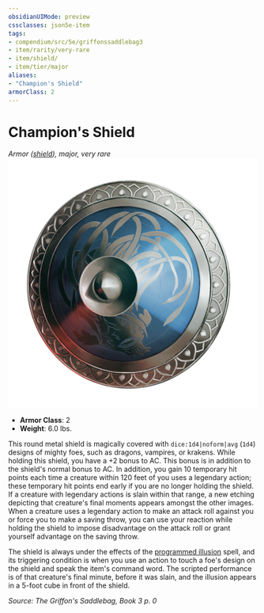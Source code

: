 ```yaml
---
obsidianUIMode: preview
cssclasses: json5e-item
tags:
- compendium/src/5e/griffonssaddlebag3
- item/rarity/very-rare
- item/shield/
- item/tier/major
aliases: 
- "Champion's Shield"
armorClass: 2
---
```

# Champion's Shield
*Armor ([shield](compendium/items/shield.md)), major, very rare*  
![](https://raw.githubusercontent.com/TheGiddyLimit/homebrew-img/main/img/GriffonsSaddlebag3/Champions-Shield.webp#right)  

- **Armor Class**: 2
- **Weight**: 6.0 lbs.

This round metal shield is magically covered with `dice:1d4|noform|avg` (`1d4`) designs of mighty foes, such as dragons, vampires, or krakens. While holding this shield, you have a +2 bonus to AC. This bonus is in addition to the shield's normal bonus to AC. In addition, you gain 10 temporary hit points each time a creature within 120 feet of you uses a legendary action; these temporary hit points end early if you are no longer holding the shield. If a creature with legendary actions is slain within that range, a new etching depicting that creature's final moments appears amongst the other images. When a creature uses a legendary action to make an attack roll against you or force you to make a saving throw, you can use your reaction while holding the shield to impose disadvantage on the attack roll or grant yourself advantage on the saving throw.

The shield is always under the effects of the [programmed illusion](compendium/spells/programmed-illusion.md) spell, and its triggering condition is when you use an action to touch a foe's design on the shield and speak the item's command word. The scripted performance is of that creature's final minute, before it was slain, and the illusion appears in a 5-foot cube in front of the shield.

*Source: The Griffon's Saddlebag, Book 3 p. 0*